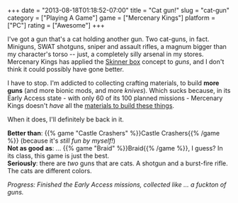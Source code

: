 +++
date = "2013-08-18T01:18:52-07:00"
title = "Cat gun!"
slug = "cat-gun"
category = ["Playing A Game"]
game = ["Mercenary Kings"]
platform = ["PC"]
rating = ["Awesome"]
+++

I've got a gun that's a cat holding another gun.  Two cat-guns, in fact.  Miniguns, SWAT shotguns, sniper and assault rifles, a magnum bigger than my character's torso -- just, a completely silly arsenal in my stores.  Mercenary Kings has applied the <a href="http://en.wikipedia.org/wiki/Skinner_box">Skinner box</a> concept to <i>guns</i>, and I don't think it could possibly have gone better.

I have to stop.  I'm addicted to collecting crafting materials, to build <b>more guns</b> (and more bionic mods, and more <i>knives</i>).  Which sucks because, in its Early Access state - with only 60 of its 100 planned missions - Mercenary Kings doesn't <i>have</i> all the <a href="http://steamcommunity.com/sharedfiles/filedetails/?id=164034416#117052">materials to build these things</a>.

When it does, I'll definitely be back in it.

<b>Better than</b>: {{% game "Castle Crashers" %}}Castle Crashers{{% /game %}} (because it's <i>still fun by myself!</i>)  
<b>Not as good as</b>: ... {{% game "Braid" %}}Braid{{% /game %}}, I guess?  In its class, this game is just the best.  
<b>Seriously</b>: there are <i>two</i> guns that are cats.  A shotgun and a burst-fire rifle.  The cats are different colors.

<i>Progress: Finished the Early Access missions, collected like ... a fuckton of guns.</i>